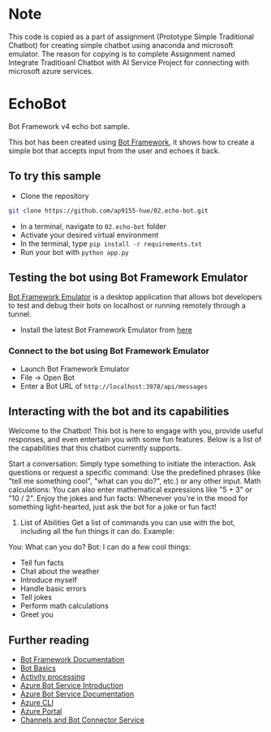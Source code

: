 ﻿# Note

This code is copied as a part of assignment (Prototype Simple Traditional Chatbot) for creating simple chatbot using anaconda and microsoft emulator. The reason for copying is to complete Assignment named Integrate Traditioanl Chatbot with AI Service Project for connecting with microsoft azure services.

# EchoBot

Bot Framework v4 echo bot sample.

This bot has been created using [Bot Framework](https://dev.botframework.com), it shows how to create a simple bot that accepts input from the user and echoes it back.

## To try this sample

- Clone the repository
```bash
git clone https://github.com/ap9155-hue/02.echo-bot.git
```
- In a terminal, navigate to `02.echo-bot` folder
- Activate your desired virtual environment
- In the terminal, type `pip install -r requirements.txt`
- Run your bot with `python app.py`

## Testing the bot using Bot Framework Emulator

[Bot Framework Emulator](https://github.com/microsoft/botframework-emulator) is a desktop application that allows bot developers to test and debug their bots on localhost or running remotely through a tunnel.

- Install the latest Bot Framework Emulator from [here](https://github.com/Microsoft/BotFramework-Emulator/releases)

### Connect to the bot using Bot Framework Emulator

- Launch Bot Framework Emulator
- File -> Open Bot
- Enter a Bot URL of `http://localhost:3978/api/messages`

## Interacting with the bot and its capabilities

Welcome to the Chatbot! This bot is here to engage with you, provide useful responses, and even entertain you with some fun features. Below is a list of the capabilities that this chatbot currently supports.

Start a conversation: Simply type something to initiate the interaction.
Ask questions or request a specific command: Use the predefined phrases (like "tell me something cool", "what can you do?", etc.) or any other input.
Math calculations: You can also enter mathematical expressions like "5 + 3" or "10 / 2".
Enjoy the jokes and fun facts: Whenever you're in the mood for something light-hearted, just ask the bot for a joke or fun fact!

1. List of Abilities
Get a list of commands you can use with the bot, including all the fun things it can do.
Example:

You: What can you do?
Bot:
I can do a few cool things:
- Tell fun facts
- Chat about the weather
- Introduce myself
- Handle basic errors
- Tell jokes
- Perform math calculations
- Greet you

## Further reading

- [Bot Framework Documentation](https://docs.botframework.com)
- [Bot Basics](https://docs.microsoft.com/azure/bot-service/bot-builder-basics?view=azure-bot-service-4.0)
- [Activity processing](https://docs.microsoft.com/en-us/azure/bot-service/bot-builder-concept-activity-processing?view=azure-bot-service-4.0)
- [Azure Bot Service Introduction](https://docs.microsoft.com/azure/bot-service/bot-service-overview-introduction?view=azure-bot-service-4.0)
- [Azure Bot Service Documentation](https://docs.microsoft.com/azure/bot-service/?view=azure-bot-service-4.0)
- [Azure CLI](https://docs.microsoft.com/cli/azure/?view=azure-cli-latest)
- [Azure Portal](https://portal.azure.com)
- [Channels and Bot Connector Service](https://docs.microsoft.com/en-us/azure/bot-service/bot-concepts?view=azure-bot-service-4.0)
